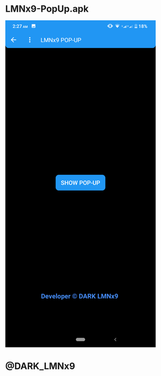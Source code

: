 # LMNx9-PopUp.apk

![logo](https://github.com/LMNx9-JOHNY/LMNx9-PopUp.apk/blob/main/Screenshot_20231129-022703.png)

# @DARK_LMNx9
